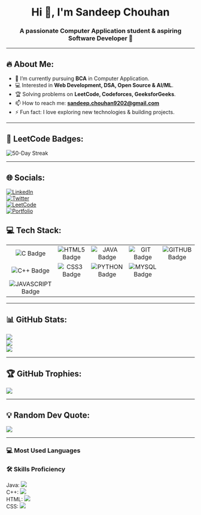 <h1 align="center">Hi 👋, I'm Sandeep Chouhan</h1>
<h3 align="center">A passionate Computer Application student & aspiring Software Developer 🚀</h3>

---

## 🔥 About Me:
- 🌱 I’m currently pursuing **BCA** in Computer Application.  
- 💻 Interested in **Web Development, DSA, Open Source & AI/ML**.  
- 🏆 Solving problems on **LeetCode, Codeforces, GeeksforGeeks**.  
- 📫 How to reach me: **sandeep.chouhan9202@gmail.com**  
- ⚡ Fun fact: I love exploring new technologies & building projects.  

---

## 🏅 LeetCode Badges:
![50-Day Streak](https://img.shields.io/badge/50-Day%20Streak-brightgreen?style=for-the-badge&logo=github&logoColor=white)


---

## 🌐 Socials:
[![LinkedIn](https://img.shields.io/badge/LinkedIn-%230077B5.svg?logo=linkedin&logoColor=white)](https://www.linkedin.com/in/sandeep-chouhan-656171366/)  
[![Twitter](https://img.shields.io/badge/Twitter-%231DA1F2.svg?logo=Twitter&logoColor=white)](/yourprofile)  
[![LeetCode](https://img.shields.io/badge/LeetCode-%23FFA116.svg?logo=leetcode&logoColor=black)](https://leetcode.com/u/Sandeep_Chouhan099/)  
[![Portfolio](https://img.shields.io/badge/Portfolio-%23000000.svg?logo=firefox&logoColor=white)](https://github.com/Sandeep-Chouhan077)  


## 💻 Tech Stack:

|  |  |  |  |  |
| :---: | :---: | :---: | :---: | :---: |
| ![C Badge](https://img.shields.io/badge/C-00599C?style=for-the-badge&logo=c&logoColor=white) | ![HTML5 Badge](https://img.shields.io/badge/HTML5-E34F26?style=for-the-badge&logo=html5&logoColor=white) | ![JAVA Badge](https://img.shields.io/badge/Java-ED8B00?style=for-the-badge&logo=openjdk&logoColor=white) | ![GIT Badge](https://img.shields.io/badge/Git-F05032?style=for-the-badge&logo=git&logoColor=white) | ![GITHUB Badge](https://img.shields.io/badge/GitHub-121011?style=for-the-badge&logo=github&logoColor=white) |
| ![C++ Badge](https://img.shields.io/badge/C++-00599C?style=for-the-badge&logo=c%2B%2B&logoColor=white) | ![CSS3 Badge](https://img.shields.io/badge/CSS3-1572B6?style=for-the-badge&logo=css3&logoColor=white) | ![PYTHON Badge](https://img.shields.io/badge/Python-3776AB?style=for-the-badge&logo=python&logoColor=white) | ![MYSQL Badge](https://img.shields.io/badge/MySQL-00000F?style=for-the-badge&logo=mysql&logoColor=white) | |
| ![JAVASCRIPT Badge](https://img.shields.io/badge/JavaScript-F7DF1E?style=for-the-badge&logo=javascript&logoColor=black) | | | | |


---

## 📊 GitHub Stats:
![](https://github-readme-stats.vercel.app/api?username=YourGitHubUsername&theme=radical&hide_border=false&include_all_commits=true&count_private=true)  
![](https://github-readme-streak-stats.herokuapp.com/?user=YourGitHubUsername&theme=radical&hide_border=false)  
![](https://github-readme-stats.vercel.app/api/top-langs/?username=YourGitHubUsername&theme=radical&hide_border=false&layout=compact)

---

## 🏆 GitHub Trophies:
![](https://github-profile-trophy.vercel.app/?username=YourGitHubUsername&theme=darkhub&no-frame=false&no-bg=true&margin-w=4)

---

## 💡 Random Dev Quote:
![](https://quotes-github-readme.vercel.app/api?type=horizontal&theme=radical)

---

### 💻 Most Used Languages

### 🛠️ Skills Proficiency

Java: ![](https://img.shields.io/badge/Java-90%25-orange?style=flat-square&logo=java)<br>
C++: ![](https://img.shields.io/badge/C%2B%2B-40%25-blue?style=flat-square&logo=c%2B%2B)<br>
HTML: ![](https://img.shields.io/badge/HTML-70%25-red?style=flat-square&logo=html5)<br>
CSS: ![](https://img.shields.io/badge/CSS-70%25-blue?style=flat-square&logo=css3)


